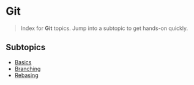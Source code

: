 # Git

> Index for **Git** topics. Jump into a subtopic to get hands-on quickly.

## Subtopics
<!-- SUBTOPICS_INDEX_START -->
- [Basics](./basics/README.md)
- [Branching](./branching/README.md)
- [Rebasing](./rebasing/README.md)

<!-- SUBTOPICS_INDEX_END -->

